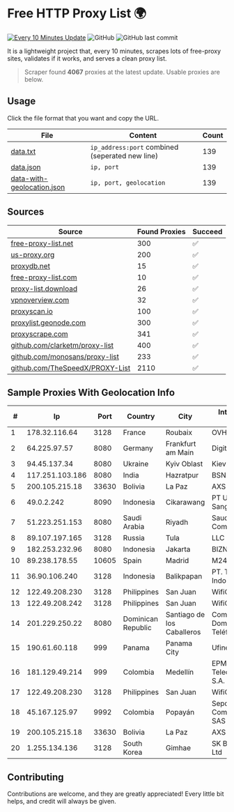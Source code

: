 
# Free HTTP Proxy List 🌍

[![Every 10 Minutes Update](https://github.com/mertguvencli/http-proxy-list/actions/workflows/main.yml/badge.svg?branch=main)](https://github.com/mertguvencli/http-proxy-list/actions/workflows/main.yml)
![GitHub](https://img.shields.io/github/license/mertguvencli/http-proxy-list)
![GitHub last commit](https://img.shields.io/github/last-commit/mertguvencli/http-proxy-list)

It is a lightweight project that, every 10 minutes, scrapes lots of free-proxy sites, validates if it works, and serves a clean proxy list.


> Scraper found **4067** proxies at the latest update. Usable proxies are below.

## Usage

Click the file format that you want and copy the URL.


|File|Content|Count|
|----|-------|-----|
|[data.txt](https://raw.githubusercontent.com/mertguvencli/http-proxy-list/main/proxy-list/data.txt)|`ip_address:port` combined (seperated new line)|139|
|[data.json](https://raw.githubusercontent.com/mertguvencli/http-proxy-list/main/proxy-list/data.json)|`ip, port`|139|
|[data-with-geolocation.json](https://raw.githubusercontent.com/mertguvencli/http-proxy-list/main/proxy-list/data-with-geolocation.json)|`ip, port, geolocation`|139|

## Sources

|Source|Found Proxies|Succeed|
|------|-------------|-------|
|[free-proxy-list.net](https://free-proxy-list.net)|300|✅|
|[us-proxy.org](https://www.us-proxy.org)|200|✅|
|[proxydb.net](http://proxydb.net)|15|✅|
|[free-proxy-list.com](https://free-proxy-list.com/?page=&port=&type%5B%5D=http&type%5B%5D=https&up_time=0&search=Search)|10|✅|
|[proxy-list.download](https://www.proxy-list.download/HTTP)|26|✅|
|[vpnoverview.com](https://vpnoverview.com/privacy/anonymous-browsing/free-proxy-servers)|32|✅|
|[proxyscan.io](https://www.proxyscan.io)|100|✅|
|[proxylist.geonode.com](https://proxylist.geonode.com/api/proxy-list?limit=300&page=1&sort_by=lastChecked&sort_type=desc&protocols=http,https)|300|✅|
|[proxyscrape.com](https://api.proxyscrape.com/v2/?request=displayproxies&protocol=http&timeout=10000&country=all&ssl=all&anonymity=all)|341|✅|
|[github.com/clarketm/proxy-list](https://raw.githubusercontent.com/clarketm/proxy-list/master/proxy-list-raw.txt)|400|✅|
|[github.com/monosans/proxy-list](https://raw.githubusercontent.com/monosans/proxy-list/main/proxies/http.txt)|233|✅|
|[github.com/TheSpeedX/PROXY-List](https://raw.githubusercontent.com/TheSpeedX/PROXY-List/master/http.txt)|2110|✅|


## Sample Proxies With Geolocation Info

|#|Ip|Port|Country|City|Internet Service Provider|
|-|--|----|-------|----|-------------------------|
|1|178.32.116.64|3128|France|Roubaix|OVH SAS|
|2|64.225.97.57|8080|Germany|Frankfurt am Main|DigitalOcean, LLC|
|3|94.45.137.34|8080|Ukraine|Kyiv Oblast|Kievline LLC|
|4|117.251.103.186|8080|India|Hazratpur|BSNL Internet|
|5|200.105.215.18|33630|Bolivia|La Paz|AXS Bolivia S. A.|
|6|49.0.2.242|8090|Indonesia|Cikarawang|PT Usaha Adi Sanggoro|
|7|51.223.251.153|8080|Saudi Arabia|Riyadh|Saudi Telecom Company JSC|
|8|89.107.197.165|3128|Russia|Tula|LLC TK Altair|
|9|182.253.232.96|8080|Indonesia|Jakarta|BIZNET|
|10|89.238.178.55|10605|Spain|Madrid|M247 Ltd|
|11|36.90.106.240|3128|Indonesia|Balikpapan|PT. Telekomunikasi Indonesia|
|12|122.49.208.230|3128|Philippines|San Juan|WifiCity, Inc|
|13|122.49.208.242|3128|Philippines|San Juan|WifiCity, Inc|
|14|201.229.250.22|8080|Dominican Republic|Santiago de los Caballeros|Compañía Dominicana de Teléfonos S. A.|
|15|190.61.60.118|999|Panama|Panama City|Ufinet Panama S.A|
|16|181.129.49.214|999|Colombia|Medellín|EPM Telecomunicaciones S.A. E.S.P.|
|17|122.49.208.230|3128|Philippines|San Juan|WifiCity, Inc|
|18|45.167.125.97|9992|Colombia|Popayán|Sepcom Comunicaciones SAS|
|19|200.105.215.18|33630|Bolivia|La Paz|AXS Bolivia S. A.|
|20|1.255.134.136|3128|South Korea|Gimhae|SK Broadband Co Ltd|



## Contributing

Contributions are welcome, and they are greatly appreciated! Every
little bit helps, and credit will always be given.

